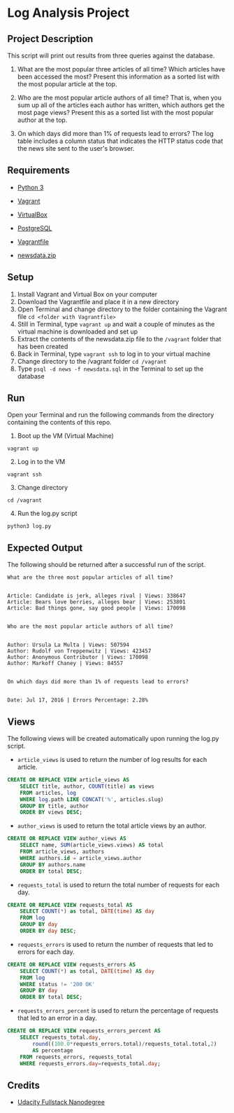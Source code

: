 # Log Analysis Project

## Project Description

This script will print out results from three queries against the database.

1. What are the most popular three articles of all time? Which articles have been accessed the most? Present this information as a sorted list with the most popular article at the top.

2. Who are the most popular article authors of all time? That is, when you sum up all of the articles each author has written, which authors get the most page views? Present this as a sorted list with the most popular author at the top.

3. On which days did more than 1% of requests lead to errors? The log table includes a column status that indicates the HTTP status code that the news site sent to the user's browser.

## Requirements

* [Python 3](http://www.python.org)
* [Vagrant](https://www.vagrantup.com/downloads.html)
* [VirtualBox](https://www.virtualbox.org/wiki/Downloads)
* [PostgreSQL](http://www.postgresql.org)

* [Vagrantfile](https://d17h27t6h515a5.cloudfront.net/topher/2016/August/57b5f73b_vagrantfile/vagrantfile)
* [newsdata.zip](https://d17h27t6h515a5.cloudfront.net/topher/2016/August/57b5f748_newsdata/newsdata.zip)

## Setup

1. Install Vagrant and Virtual Box on your computer
2. Download the Vagrantfile and place it in a new directory
3. Open Terminal and change directory to the folder containing the Vagrant file ```cd <folder with Vagrantfile>```
4. Still in Terminal, type ```vagrant up``` and wait a couple of minutes as the virtual machine is downloaded and set up
5. Extract the contents of the newsdata.zip file to the ```/vagrant``` folder that has been created
6. Back in Terminal, type ```vagrant ssh``` to log in to your virtual machine
7. Change directory to the /vagrant folder ```cd /vagrant```
8. Type ```psql -d news -f newsdata.sql``` in the Terminal to set up the database

## Run

Open your Terminal and run the following commands from the directory containing the contents of this repo.

1. Boot up the VM (Virtual Machine)
```
vagrant up
```

2. Log in to the VM
```
vagrant ssh
```

3. Change directory
```
cd /vagrant
```

4. Run the log.py script
```
python3 log.py
```

## Expected Output

The following should be returned after a successful run of the script.

```
What are the three most popular articles of all time?


Article: Candidate is jerk, alleges rival | Views: 338647
Article: Bears love berries, alleges bear | Views: 253801
Article: Bad things gone, say good people | Views: 170098


Who are the most popular article authors of all time?


Author: Ursula La Multa | Views: 507594
Author: Rudolf von Treppenwitz | Views: 423457
Author: Anonymous Contributor | Views: 170098
Author: Markoff Chaney | Views: 84557


On which days did more than 1% of requests lead to errors?


Date: Jul 17, 2016 | Errors Percentage: 2.28%

```

## Views

The following views will be created automatically upon running the log.py script.

* ```article_views``` is used to return the number of log results for each article.

```sql
CREATE OR REPLACE VIEW article_views AS
    SELECT title, author, COUNT(title) as views
    FROM articles, log
    WHERE log.path LIKE CONCAT('%', articles.slug)
    GROUP BY title, author
    ORDER BY views DESC;
```

* ```author_views``` is used to return the total article views by an author.

```sql
CREATE OR REPLACE VIEW author_views AS
    SELECT name, SUM(article_views.views) AS total
    FROM article_views, authors
    WHERE authors.id = article_views.author
    GROUP BY authors.name
    ORDER BY total DESC;
```

* ```requests_total``` is used to return the total number of requests for each day.

```sql
CREATE OR REPLACE VIEW requests_total AS
    SELECT COUNT(*) as total, DATE(time) AS day
    FROM log
    GROUP BY day
    ORDER BY day DESC;
```

* ```requests_errors``` is used to return the number of requests that led to errors for each day.

```sql
CREATE OR REPLACE VIEW requests_errors AS
    SELECT COUNT(*) as total, DATE(time) AS day
    FROM log
    WHERE status != '200 OK'
    GROUP BY day
    ORDER BY total DESC;
```

* ```requests_errors_percent``` is used to return the percentage of requests that led to an error in a day.

```sql
CREATE OR REPLACE VIEW requests_errors_percent AS
    SELECT requests_total.day,
        round((100.0*requests_errors.total)/requests_total.total,2)
        AS percentage
    FROM requests_errors, requests_total
    WHERE requests_errors.day=requests_total.day;
```

## Credits

* [Udacity Fullstack Nanodegree](https://classroom.udacity.com/nanodegrees/nd004)
